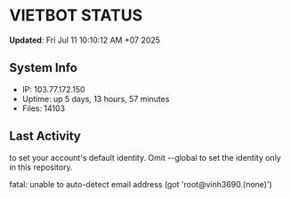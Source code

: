 # VIETBOT STATUS
**Updated**: Fri Jul 11 10:10:12 AM +07 2025

## System Info
- IP: 103.77.172.150
- Uptime: up 5 days, 13 hours, 57 minutes
- Files: 14103

## Last Activity

to set your account's default identity.
Omit --global to set the identity only in this repository.

fatal: unable to auto-detect email address (got 'root@vinh3690.(none)')
